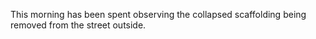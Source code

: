 This morning has been spent observing the collapsed scaffolding being removed from the street outside. 